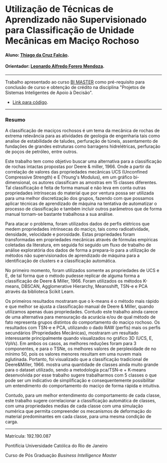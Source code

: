 <!-- antes de enviar a versão final, solicitamos que todos os comentários, colocados para orienta?ão ao aluno, sejam removidos do arquivo -->
<meta charset="UTF-8">

# Utilização de Técnicas de Aprendizado não Supervisionado para Classificação de Unidade Mecânicas em Maciço Rochoso

#### Aluno: [Thiago da Cruz Falcão](https://github.com/thiago85falcao/).
#### Orientador: [Leonardo Alfredo Forero Mendoza](https://github.com/leofome8).

------

Trabalho apresentado ao curso [BI MASTER](https://ica.puc-rio.ai/bi-master) como pré-requisito para conclusão de curso e obtenção de crédito na disciplina "Projetos de Sistemas Inteligentes de Apoio à Decisão".

- [Link para código](https://github.com/thiago85falcao/Projeto_Final_BI_Master_PUC-RIO_ICA). <!-- caso não aplicável, remover esta linha -->

------

### Resumo

<!-- trocar o texto abaixo pelo resumo do trabalho, em portugu?s -->
<div class=text-justify>
A classificação de maciços rochosos é um tema da mecânica de rochas de extrema relevância para as atividades de geologia de engenharia tais como analise de estabilidade de taludes, perfuração de túneis, assentamento de fundações de grandes estruturas como barragens hidrelétricas, perfuração de poços de petróleo, entre outros.

Este trabalho tem como objetivo buscar uma alternativa para a classificação de rochas intactas propostas por Deere & miller, 1966. Onde a partir da correlação de valores das propriedades mecânicas UCS (Unconfined Compressive Strength) e E (Young's Modulus), em um gráfico bi-dimensional, os autores classificam as amostras em 15 classes diferentes. Tal classificação é feita de forma manual e não leva em conta outras propriedades intrínsecas do material que por ventura possa ser utilizada para uma melhor discretização dos grupos, fazendo com que possamos aplicar técnicas de aprendizado de máquina na tentativa de automatizar o processo de classificação e também incluir outros parâmetros que de forma manual tornam-se bastante trabalhosa a sua análise.

Para atacar o problema, foram utilizados dados de perfis elétricos que medem propriedades intrínsecas do maciço, tais como radioatividade, densidade, velocidade e porosidade. Estas propriedades foram transformadas em propriedades mecânicas através de fórmulas empíricas coletadas da literatura, em seguida foi seguido um fluxo de trabalho de análise exploratória dos dados de forma a prepara-lo para a utilização de métodos não supervisionados de aprendizado de máquina para a identificação de clusters e a classificação automática.

No primeiro momento, foram utilizados somente as propriedades de UCS e E, de tal forma que o método pudesse replicar de alguma forma a classificação de Deere & Miller, 1966.
Foram utilizados os métodos K-means, DBSCAN, Agglomerative Hierarchy, Meansshift, TSN-e e PCA através da biblioteca Scikit Learn.

Os primeiros resultados mostraram que o k-means é o método mais rápido e que melhor se ajusta a classificação manual de Deere & Miller, quando utilizamos apenas duas propriedades. Contudo este trabalho ainda carece de uma alternativa para mensuração da acurácia e/ou de qual método de fato representa grupos distintos do comportamento do maciço rochoso.
Os resultados com TSN-e e PCA, utilizando o dado RAW (perfis) mais os perfis secundários (Propriedades Mecânicas), mostraram um resultado interessante principalmente quando visualizados no gráfico 3D (UCS, E, VpVs). Em ambos os casos, as melhores reduções foram para 3 componentes, e para o TSNe, os melhores valores de perplexidade de no mínimo 50, pois os valores menores resultam em uma nuvem mais aglutinada.
Portanto, foi visualizado que a classificação tradicional de Deere&Miller, 1966. mostra uma quantidade de classes ainda muito grande para o dataset utilizado, sendo a metodologia pca/TSN-e + K-means desenvolvida por esse trabalho sugere trabalharmos com 5 classes o que pode ser um indicativo de simplificação e consequentemente possibilitar um entendimento do comportamento do maciço de forma rápida e intuitiva.

Contudo, para um melhor entendimento do comportamento de cada classe, este trabalho sugere correlacionar a classificação automática de classes, com uma propriedades medias de cada classe com uma simulação numérica que permita compreender os mecanismos de deformação do material predominantes em cada classe, para uma mesma condição de carga.</div>

------

Matrícula: 192.190.087

Pontifícia Universidade Católica do Rio de Janeiro

Curso de Pós Graduação *Business Intelligence Master*
